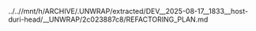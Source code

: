 ../..//mnt/h/ARCHIVE/.UNWRAP/extracted/DEV__2025-08-17__1833__host-duri-head/__UNWRAP/2c023887c8/REFACTORING_PLAN.md